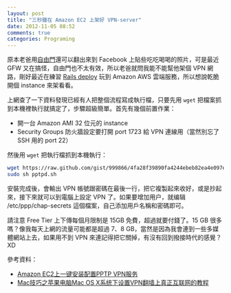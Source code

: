 ```yaml
---
layout: post
title: "三秒鐘在 Amazon EC2 上架好 VPN-server"
date: 2012-11-05 08:52
comments: true
categories: Programing
---
```

原本老爸用[自由門][free]還可以翻出來到 Facebook 上貼些吃吃喝喝的照片，可是最近 GFW 又在搞怪，自由門也不太有效，所以老爸就問我能不能幫他架個 VPN 網路，剛好最近在練習 [Rails deploy][rails-deploy] 玩到 Amazon AWS 雲端服務，所以想說乾脆開個 instance 來架看看。

上網查了一下資料發現已經有人把整個流程寫成執行檔，只要先用 `wget` 把檔案抓到本機裡執行就搞定了，步驟超級簡單。首先有幾個前置作業：

* 開一台 Amazon AMI 32 位元的 instance
* Security Groups 防火牆設定要打開 port 1723 給 VPN 連線用（當然別忘了 SSH 用的 port 22）

然後用 `wget` 把執行檔抓到本機執行：

``` bash
wget https://raw.github.com/gist/999866/4fa28f39890fa4244ebeb82ea4e097e75756b582/pptpd.sh
sudo sh pptpd.sh
```

安裝完成後，會輸出 VPN 帳號跟密碼在最後一行，把它複製起來收好，或是抄起來，接下來就可以到電腦上設定 VPN 了。如果要增加用户，就编辑 /etc/ppp/chap-secrets 這個檔案，自己添加用戶名稱和密碼即可。

請注意 Free Tier 上下傳每個月限制是 15GB 免費，超過就要付錢了。15 GB 很多嗎？像我每天上網的流量可能都是超過 7、8 GB，當然是因為我會連到一些多媒體網站上去，如果用不到 VPN 來連記得把它關掉，有沒有回到撥接時代的感覺？XD

參考資料：

* [Amazon EC2上一键安装配置PPTP VPN服务](http://passtest.net/2010/11/amazon-aws-ec2-vpn-vps-2/)
* [Mac技巧之苹果电脑Mac OS X系统下设置VPN翻墙上真正互联网的教程](http://www.mac52ipod.cn/post/set-vpn-on-apple-mac-os-x.php)

[free]: http://us.dongtaiwang.com/?lang=cn
[rails-deploy]: http://blog.whiteball.tw/posts/deply-rails-app-on-ec2/